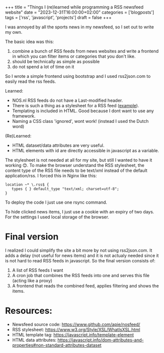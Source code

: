 +++
title = "Things I (re)learned while programming a RSS newsfeed website"
date = "2023-12-31T16:00:00+02:00"
categories = ['blogposts']
tags = ['rss', 'javascript', 'projects']
draft = false
+++

I was annoyed by all the sports news in my newsfeed, so I set out to write my own.
<!--more-->

The basic idea was this:
1. combine a bunch of RSS feeds from news websites and write a frontend in which you can filter items or categories that you don't like.
2. should be technically as simple as possible
3. do not spend a lot of time on it

So I wrote a simple frontend using bootstrap and I used rss2json.com to easily read the rss feeds.

Learned:
- NOS.nl RSS feeds do not have a Last-modified header.
- There is such a thing as a stylesheet for a RSS feed ([example](https://feeds.nos.nl/nosnieuwsalgemeen)).
- Templating is included in HTML. Good because I dont want to use any framework.
- Naming a CSS class 'ignored', wont work! (instead I used the Dutch word)

(Re)Learned:
- HTML dataset/data attributes are very useful.
- HTML elements with id are directly accessible in javascript as a variable.

The stylesheet is not needed at all for my site, but still I wanted to have it working 😊. To make the browser understand the RSS stylesheet, the content type of the RSS file needs to be text/xml instead of the default application/rss. I forced this in Nginx like this:

```
location ~* \.rss$ {
   types { } default_type "text/xml; charset=utf-8";
} 
```

To deploy the code I just use one rsync command.

To hide clicked news items, I just use a cookie with an expiry of two days. For the settings I used local storage of the browser.

Final version
==
I realized I could simplify the site a bit more by not using rss2json.com. It adds a delay (not useful for news items) and it is not actualy needed since it is not hard to read RSS feeds in javascript.
So the final version consists of:
1. A list of RSS feeds I want
2. A cron job that combines the RSS feeds into one and serves this file (acting like a proxy)
3. A frontend that reads the combined feed, applies filtering and shows the items.

# Resources:
- Newsfeed source code: https://www.github.com/apie/nosfeed/
- RSS stylesheet: https://www.w3.org/Style/XSL/WhatIsXSL.html 
- HTML template tag: https://javascript.info/template-element
- HTML data attributes: https://javascript.info/dom-attributes-and-properties#non-standard-attributes-dataset
